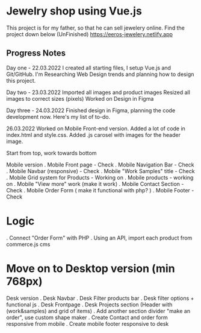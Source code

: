 # Jewelry shop using Vue.js

This project is for my father, so that he can sell jewelery online.
Find the project down below (UnFinished)
https://eeros-jewelery.netlify.app

## Progress Notes

Day one - 22.03.2022
I created all starting files, I setup Vue.js and Git/GitHub.
I'm Researching Web Design trends and planning how to design this project.

Day two - 23.03.2022
Imported all images and product images
Resized all images to correct sizes (pixels)
Worked on Design in Figma

Day three - 24.03.2022
Finished design in Figma, planning the code development now.
Here's my list of to-do.

26.03.2022
Worked on Mobile Front-end version. Added a lot of code in index.html and style.css.
Added .js carosel with images for the header image.


Start from top, work towards bottom

Mobile version 
. Mobile Front page - Check
. Mobile Navigation Bar - Check
. Mobile Navbar (responsive) - Check
. Mobile "Work Samples" title - Check
. Mobile Grid system for Products - Working on
. Mobile products - working on
. Mobile "View more" work (make it work)
. Mobile Contact Section - Check
. Mobile Order Form ( make it functional with php? )
. Mobile Footer - Check

# Logic
. Connect "Order Form" with PHP
. Using an API, import each product from commerce.js cms

# Move on to Desktop version (min 768px)

 Desk version
. Desk Navbar
. Desk Filter products bar
. Desk filter options + functional js
. Desk Frontpage
. Desk Projects section (Header with (work&samples) and grid of items)
. Add another section divider "make an order", use custom shape maker
. Create Contact and order form responsive from mobile
. Create mobile footer responsive to desk